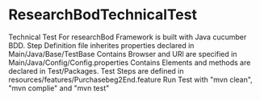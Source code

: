 # ResearchBodTechnicalTest
Technical Test For researchBod
Framework is built with Java cucumber BDD.
Step Definition file inherites properties declared in Main/Java/Base/TestBase Contains
Browser and URl are specified in Main/Java/Config/Config.properties Contains
Elements and methods are declared in Test/Packages.
Test Steps are defined in resources/features/Purchasebeg2End.feature
Run Test with "mvn clean", "mvn complie" and "mvn test"
